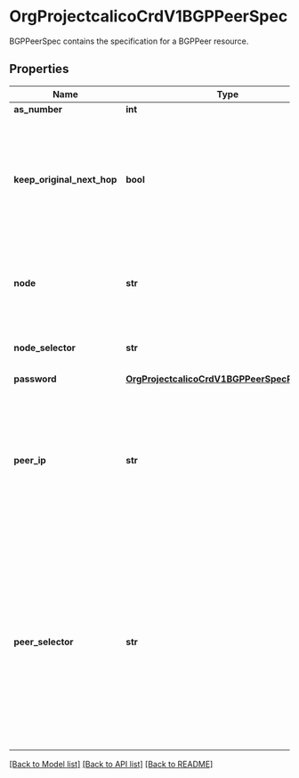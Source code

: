 # OrgProjectcalicoCrdV1BGPPeerSpec

BGPPeerSpec contains the specification for a BGPPeer resource.
## Properties
Name | Type | Description | Notes
------------ | ------------- | ------------- | -------------
**as_number** | **int** | The AS Number of the peer. | [optional] 
**keep_original_next_hop** | **bool** | Option to keep the original nexthop field when routes are sent to a BGP Peer. Setting \&quot;true\&quot; configures the selected BGP Peers node to use the \&quot;next hop keep;\&quot; instead of \&quot;next hop self;\&quot;(default) in the specific branch of the Node on \&quot;bird.cfg\&quot;. | [optional] 
**node** | **str** | The node name identifying the Calico node instance that is targeted by this peer. If this is not set, and no nodeSelector is specified, then this BGP peer selects all nodes in the cluster. | [optional] 
**node_selector** | **str** | Selector for the nodes that should have this peering.  When this is set, the Node field must be empty. | [optional] 
**password** | [**OrgProjectcalicoCrdV1BGPPeerSpecPassword**](OrgProjectcalicoCrdV1BGPPeerSpecPassword.md) |  | [optional] 
**peer_ip** | **str** | The IP address of the peer followed by an optional port number to peer with. If port number is given, format should be &#x60;[&lt;IPv6&gt;]:port&#x60; or &#x60;&lt;IPv4&gt;:&lt;port&gt;&#x60; for IPv4. If optional port number is not set, and this peer IP and ASNumber belongs to a calico/node with ListenPort set in BGPConfiguration, then we use that port to peer. | [optional] 
**peer_selector** | **str** | Selector for the remote nodes to peer with.  When this is set, the PeerIP and ASNumber fields must be empty.  For each peering between the local node and selected remote nodes, we configure an IPv4 peering if both ends have NodeBGPSpec.IPv4Address specified, and an IPv6 peering if both ends have NodeBGPSpec.IPv6Address specified.  The remote AS number comes from the remote node&#39;s NodeBGPSpec.ASNumber, or the global default if that is not set. | [optional] 

[[Back to Model list]](../README.md#documentation-for-models) [[Back to API list]](../README.md#documentation-for-api-endpoints) [[Back to README]](../README.md)


